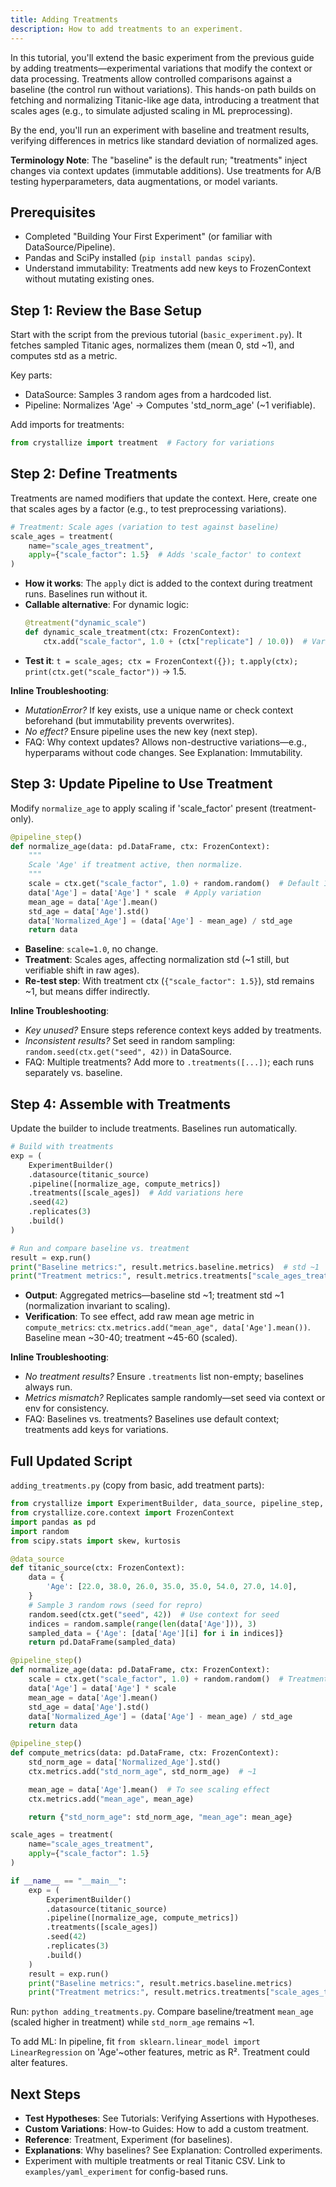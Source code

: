```yaml
---
title: Adding Treatments
description: How to add treatments to an experiment.
---
```


In this tutorial, you'll extend the basic experiment from the previous guide by adding treatments—experimental variations that modify the context or data processing. Treatments allow controlled comparisons against a baseline (the control run without variations). This hands-on path builds on fetching and normalizing Titanic-like age data, introducing a treatment that scales ages (e.g., to simulate adjusted scaling in ML preprocessing).

By the end, you'll run an experiment with baseline and treatment results, verifying differences in metrics like standard deviation of normalized ages.

**Terminology Note**: The "baseline" is the default run; "treatments" inject changes via context updates (immutable additions). Use treatments for A/B testing hyperparameters, data augmentations, or model variants.

## Prerequisites

- Completed "Building Your First Experiment" (or familiar with DataSource/Pipeline).
- Pandas and SciPy installed (`pip install pandas scipy`).
- Understand immutability: Treatments add new keys to FrozenContext without mutating existing ones.

## Step 1: Review the Base Setup

Start with the script from the previous tutorial (`basic_experiment.py`). It fetches sampled Titanic ages, normalizes them (mean 0, std ~1), and computes std as a metric.

Key parts:

- DataSource: Samples 3 random ages from a hardcoded list.
- Pipeline: Normalizes 'Age' → Computes 'std_norm_age' (~1 verifiable).

Add imports for treatments:

```python
from crystallize import treatment  # Factory for variations
```

## Step 2: Define Treatments

Treatments are named modifiers that update the context. Here, create one that scales ages by a factor (e.g., to test preprocessing variations).

```python
# Treatment: Scale ages (variation to test against baseline)
scale_ages = treatment(
    name="scale_ages_treatment",
    apply={"scale_factor": 1.5}  # Adds 'scale_factor' to context
)
```

- **How it works**: The `apply` dict is added to the context during treatment runs. Baselines run without it.
- **Callable alternative**: For dynamic logic:
  ```python
  @treatment("dynamic_scale")
  def dynamic_scale_treatment(ctx: FrozenContext):
      ctx.add("scale_factor", 1.0 + (ctx["replicate"] / 10.0))  # Varies per replicate
  ```
- **Test it**: `t = scale_ages; ctx = FrozenContext({}); t.apply(ctx); print(ctx.get("scale_factor"))` → 1.5.

**Inline Troubleshooting**:

- _MutationError?_ If key exists, use a unique name or check context beforehand (but immutability prevents overwrites).
- _No effect?_ Ensure pipeline uses the new key (next step).
- FAQ: Why context updates? Allows non-destructive variations—e.g., hyperparams without code changes. See Explanation: Immutability.

## Step 3: Update Pipeline to Use Treatment

Modify `normalize_age` to apply scaling if 'scale_factor' present (treatment-only).

```python
@pipeline_step()
def normalize_age(data: pd.DataFrame, ctx: FrozenContext):
    """
    Scale 'Age' if treatment active, then normalize.
    """
    scale = ctx.get("scale_factor", 1.0) + random.random()  # Default 1.0 (baseline no-op) + random noise for tutorial
    data['Age'] = data['Age'] * scale  # Apply variation
    mean_age = data['Age'].mean()
    std_age = data['Age'].std()
    data['Normalized_Age'] = (data['Age'] - mean_age) / std_age
    return data
```

- **Baseline**: `scale=1.0`, no change.
- **Treatment**: Scales ages, affecting normalization std (~1 still, but verifiable shift in raw ages).
- **Re-test step**: With treatment ctx (`{"scale_factor": 1.5}`), std remains ~1, but means differ indirectly.

**Inline Troubleshooting**:

- _Key unused?_ Ensure steps reference context keys added by treatments.
- _Inconsistent results?_ Set seed in random sampling: `random.seed(ctx.get("seed", 42))` in DataSource.
- FAQ: Multiple treatments? Add more to `.treatments([...])`; each runs separately vs. baseline.

## Step 4: Assemble with Treatments

Update the builder to include treatments. Baselines run automatically.

```python
# Build with treatments
exp = (
    ExperimentBuilder()
    .datasource(titanic_source)
    .pipeline([normalize_age, compute_metrics])
    .treatments([scale_ages])  # Add variations here
    .seed(42)
    .replicates(3)
    .build()
)

# Run and compare baseline vs. treatment
result = exp.run()
print("Baseline metrics:", result.metrics.baseline.metrics)  # std ~1
print("Treatment metrics:", result.metrics.treatments["scale_ages_treatment"].metrics)  # std ~1, but scaled input
```

- **Output**: Aggregated metrics—baseline std ~1; treatment std ~1 (normalization invariant to scaling).
- **Verification**: To see effect, add raw mean age metric in `compute_metrics`: `ctx.metrics.add("mean_age", data['Age'].mean())`. Baseline mean ~30-40; treatment ~45-60 (scaled).

**Inline Troubleshooting**:

- _No treatment results?_ Ensure `.treatments` list non-empty; baselines always run.
- _Metrics mismatch?_ Replicates sample randomly—set seed via context or env for consistency.
- FAQ: Baselines vs. treatments? Baselines use default context; treatments add keys for variations.

## Full Updated Script

`adding_treatments.py` (copy from basic, add treatment parts):

```python
from crystallize import ExperimentBuilder, data_source, pipeline_step, treatment
from crystallize.core.context import FrozenContext
import pandas as pd
import random
from scipy.stats import skew, kurtosis

@data_source
def titanic_source(ctx: FrozenContext):
    data = {
        'Age': [22.0, 38.0, 26.0, 35.0, 35.0, 54.0, 27.0, 14.0],
    }
    # Sample 3 random rows (seed for repro)
    random.seed(ctx.get("seed", 42))  # Use context for seed
    indices = random.sample(range(len(data['Age'])), 3)
    sampled_data = {'Age': [data['Age'][i] for i in indices]}
    return pd.DataFrame(sampled_data)

@pipeline_step()
def normalize_age(data: pd.DataFrame, ctx: FrozenContext):
    scale = ctx.get("scale_factor", 1.0) + random.random()  # Treatment injects this
    data['Age'] = data['Age'] * scale
    mean_age = data['Age'].mean()
    std_age = data['Age'].std()
    data['Normalized_Age'] = (data['Age'] - mean_age) / std_age
    return data

@pipeline_step()
def compute_metrics(data: pd.DataFrame, ctx: FrozenContext):
    std_norm_age = data['Normalized_Age'].std()
    ctx.metrics.add("std_norm_age", std_norm_age)  # ~1

    mean_age = data['Age'].mean()  # To see scaling effect
    ctx.metrics.add("mean_age", mean_age)

    return {"std_norm_age": std_norm_age, "mean_age": mean_age}

scale_ages = treatment(
    name="scale_ages_treatment",
    apply={"scale_factor": 1.5}
)

if __name__ == "__main__":
    exp = (
        ExperimentBuilder()
        .datasource(titanic_source)
        .pipeline([normalize_age, compute_metrics])
        .treatments([scale_ages])
        .seed(42)
        .replicates(3)
        .build()
    )
    result = exp.run()
    print("Baseline metrics:", result.metrics.baseline.metrics)
    print("Treatment metrics:", result.metrics.treatments["scale_ages_treatment"].metrics)
```

Run: `python adding_treatments.py`. Compare baseline/treatment `mean_age` (scaled higher in treatment) while `std_norm_age` remains ~1.

To add ML: In pipeline, fit `from sklearn.linear_model import LinearRegression` on 'Age'~other features, metric as R². Treatment could alter features.

## Next Steps

- **Test Hypotheses**: See Tutorials: Verifying Assertions with Hypotheses.
- **Custom Variations**: How-to Guides: How to add a custom treatment.
- **Reference**: Treatment, Experiment (for baselines).
- **Explanations**: Why baselines? See Explanation: Controlled experiments.
- Experiment with multiple treatments or real Titanic CSV. Link to `examples/yaml_experiment` for config-based runs.
